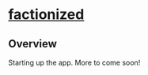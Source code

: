 [factionized](http://www.factionized.com)
================================

Overview
--------
Starting up the app. More to come soon!
